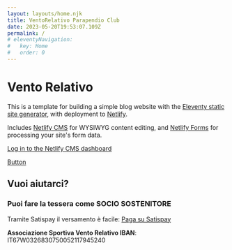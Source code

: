 ```yaml
---
layout: layouts/home.njk
title: VentoRelativo Parapendio Club
date: 2023-05-20T19:53:07.109Z
permalink: /
# eleventyNavigation:
#   key: Home
#   order: 0
---
```

# Vento Relativo

This is a template for building a simple blog website with the [Eleventy static site generator](https://www.11ty.dev), with deployment to [Netlify](https://www.netlify.com).

Includes [Netlify CMS](https://www.netlifycms.org) for WYSIWYG content editing, and [Netlify Forms](https://www.netlify.com/docs/form-handling) for processing your site's form data.

[Log in to the Netlify CMS dashboard](/admin/)

<a class="button" href="https://www.google.com">Button</a>


<section class="full-width bg-red section-satispay">
<h2>Vuoi  aiutarci?</h2>
<h3>Puoi fare la tessera come SOCIO SOSTENITORE</h3>

Tramite Satispay il versamento è facile:
<a class="button" href="https://tag.satispay.com/dk_txOSIuSjguNLePMkOAjl">Paga su Satispay</a>


**Associazione Sportiva Vento Relativo IBAN**:
IT67W0326830750052117945240
</section>
